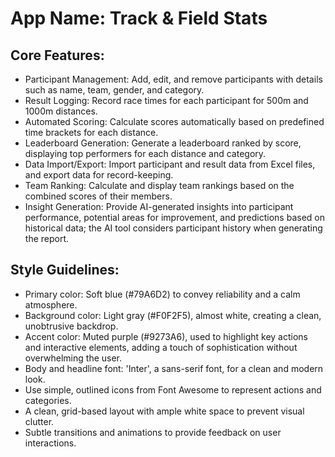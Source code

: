 # **App Name**: Track & Field Stats

## Core Features:

- Participant Management: Add, edit, and remove participants with details such as name, team, gender, and category.
- Result Logging: Record race times for each participant for 500m and 1000m distances.
- Automated Scoring: Calculate scores automatically based on predefined time brackets for each distance.
- Leaderboard Generation: Generate a leaderboard ranked by score, displaying top performers for each distance and category.
- Data Import/Export: Import participant and result data from Excel files, and export data for record-keeping.
- Team Ranking: Calculate and display team rankings based on the combined scores of their members.
- Insight Generation: Provide AI-generated insights into participant performance, potential areas for improvement, and predictions based on historical data; the AI tool considers participant history when generating the report.

## Style Guidelines:

- Primary color: Soft blue (#79A6D2) to convey reliability and a calm atmosphere.
- Background color: Light gray (#F0F2F5), almost white, creating a clean, unobtrusive backdrop.
- Accent color: Muted purple (#9273A6), used to highlight key actions and interactive elements, adding a touch of sophistication without overwhelming the user.
- Body and headline font: 'Inter', a sans-serif font, for a clean and modern look.
- Use simple, outlined icons from Font Awesome to represent actions and categories.
- A clean, grid-based layout with ample white space to prevent visual clutter.
- Subtle transitions and animations to provide feedback on user interactions.
